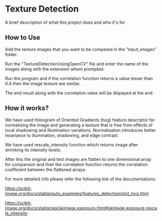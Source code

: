 
# Texture Detection

A brief description of what this project does and who it's for


## How to Use
Add the texture images that you want to be compared in the "Input_images" folder.

Run the "TextureDetectionUsingOpenCV" file and enter the name of the images along with the extension whem prompted.

Run the program and if the correlation function returns a value lesser than 0.4 then the image texture are similar.

The end result along with the correlation value will be dispayed at the end.
## How it works?
We have used Histogram of Oriented Gradients (hog) feature descriptor for normalising the image and generating a texture that is free from effects of local shadowing and illumination variations.
Normalisation introduces better invariance to illumination, shadowing, and edge contrast.

We have used rescale_intensity function which returns image after shrinking its intensity levels.

After this the original and test images are flatten to one dimensional array for comparison and then the correlation function returns the correlation coefficient between the flattened arrays.




For more detailed info please refer the following link of the documentations:

https://scikit-image.org/docs/stable/auto_examples/features_detection/plot_hog.html

https://scikit-image.org/docs/stable/api/skimage.exposure.html#skimage.exposure.rescale_intensity
